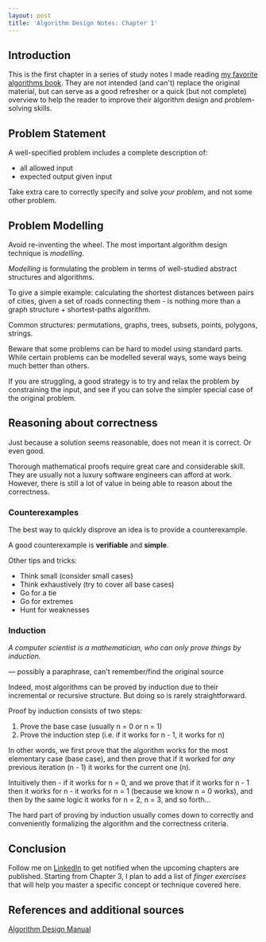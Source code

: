 ```yaml
---
layout: post
title: 'Algorithm Design Notes: Chapter 1'
---
```

## Introduction
This is the first chapter in a series of study notes I made reading [my favorite algorithms book](https://www.algorist.com/). They are not intended (and can't) replace the original material, but can serve as a good refresher or a quick (but not complete) overview to help the reader to improve their algorithm design and problem-solving skills.

## Problem Statement
A well-specified problem includes a complete description of:
- all allowed input
- expected output given input

Take extra care to correctly specify and solve *your problem*, and not some other problem.

## Problem Modelling
Avoid re-inventing the wheel. The most important algorithm design technique is *modelling*.

*Modelling* is formulating the problem in terms of well-studied abstract structures and algorithms.

To give a simple example: calculating the shortest distances between pairs of cities, given a set of roads connecting them - is nothing more than a graph structure + shortest-paths algorithm.

Common structures: permutations, graphs, trees, subsets, points, polygons, strings.

Beware that some problems can be hard to model using standard parts. While certain problems can be modelled several ways, some ways being much better than others.

If you are struggling, a good strategy is to try and relax the problem by constraining the input, and see if you can solve the simpler special case of the original problem.

## Reasoning about correctness
Just because a solution seems reasonable, does not mean it is correct. Or even good.

Thorough mathematical proofs require great care and considerable skill. They are usually not a luxury software engineers can afford at work. However, there is still a lot of value in being able to reason about the correctness.

### Counterexamples
The best way to quickly disprove an idea is to provide a counterexample.

A good counterexample is **verifiable** and **simple**.

Other tips and tricks:
- Think small (consider small cases)
- Think exhaustively (try to cover all base cases)
- Go for a tie
- Go for extremes
- Hunt for weaknesses

### Induction
*A computer scientist is a mathematician, who can only prove things by induction.*

— possibly a paraphrase, can't remember/find the original source

Indeed, most algorithms can be proved by induction due to their incremental or recursive structure. But doing so is rarely straightforward.

Proof by induction consists of two steps:
1. Prove the base case (usually n = 0 or n = 1)
2. Prove the induction step (i.e. if it works for n - 1, it works for n)

In other words, we first prove that the algorithm works for the most elementary case (base case), and then prove that if it worked for *any* previous iteration (n - 1) it works for the current one (n).

Intuitively then - if it works for n = 0, and we prove that if it works for n - 1 then it works for n - it works for n = 1 (because we know n = 0 works), and then by the same logic it works for n = 2, n = 3, and so forth...

The hard part of proving by induction usually comes down to correctly and conveniently formalizing the algorithm and the correctness criteria.

## Conclusion
Follow me on [LinkedIn](https://www.linkedin.com/in/ravilgasanov/) to get notified when the upcoming chapters are published. Starting from Chapter 3, I plan to add a list of *finger exercises* that will help you master a specific concept or technique covered here.

## References and additional sources
[Algorithm Design Manual](https://www.algorist.com/)